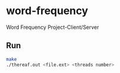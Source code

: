 # word-frequency
Word Frequency Project-Client/Server

## Run
```bash
make
./thereaf.out <file.ext> <threads number>
```